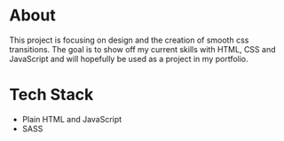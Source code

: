 # About

This project is focusing on design and the creation of smooth css transitions. The goal is to show off my current skills with HTML, CSS and JavaScript and will hopefully be used as a project in my portfolio.

# Tech Stack

- Plain HTML and JavaScript
- SASS
